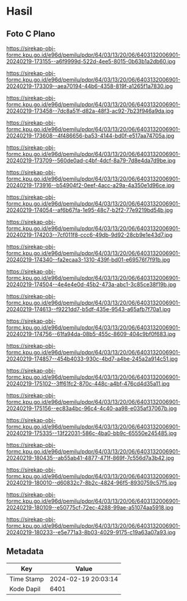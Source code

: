 # Hasil

## Foto C Plano

https://sirekap-obj-formc.kpu.go.id/e96d/pemilu/pdpr/64/03/13/20/06/6403132006901-20240219-173155--a6f9999d-522d-4ee5-8015-0b63b1a2db60.jpg

https://sirekap-obj-formc.kpu.go.id/e96d/pemilu/pdpr/64/03/13/20/06/6403132006901-20240219-173309--aea70194-44b6-4358-819f-a1265f1a7830.jpg

https://sirekap-obj-formc.kpu.go.id/e96d/pemilu/pdpr/64/03/13/20/06/6403132006901-20240219-173458--7dc8a51f-d82a-48f3-ac92-7b23f946a9da.jpg

https://sirekap-obj-formc.kpu.go.id/e96d/pemilu/pdpr/64/03/13/20/06/6403132006901-20240219-173608--4f486656-ba53-4144-bd0f-e517aa74705a.jpg

https://sirekap-obj-formc.kpu.go.id/e96d/pemilu/pdpr/64/03/13/20/06/6403132006901-20240219-173709--560de0ad-c4bf-4dcf-8a79-7d8e4da7d9be.jpg

https://sirekap-obj-formc.kpu.go.id/e96d/pemilu/pdpr/64/03/13/20/06/6403132006901-20240219-173916--b54904f2-0eef-4acc-a29a-4a350e1d96ce.jpg

https://sirekap-obj-formc.kpu.go.id/e96d/pemilu/pdpr/64/03/13/20/06/6403132006901-20240219-174054--af6b67fa-1e95-48c7-b2f2-77e9219bd54b.jpg

https://sirekap-obj-formc.kpu.go.id/e96d/pemilu/pdpr/64/03/13/20/06/6403132006901-20240219-174203--7cf011f8-ccc6-49db-9d92-28cb9e1e43d7.jpg

https://sirekap-obj-formc.kpu.go.id/e96d/pemilu/pdpr/64/03/13/20/06/6403132006901-20240219-174340--fa2ecaa3-1310-439f-bd01-e69576f7f91b.jpg

https://sirekap-obj-formc.kpu.go.id/e96d/pemilu/pdpr/64/03/13/20/06/6403132006901-20240219-174504--4e4e4e0d-45b2-473a-abc1-3c85ce38f19b.jpg

https://sirekap-obj-formc.kpu.go.id/e96d/pemilu/pdpr/64/03/13/20/06/6403132006901-20240219-174613--f9221dd7-b5df-435e-9543-a65afb7f70a1.jpg

https://sirekap-obj-formc.kpu.go.id/e96d/pemilu/pdpr/64/03/13/20/06/6403132006901-20240219-174756--61fa94da-08b5-455c-8609-404c9bf0f683.jpg

https://sirekap-obj-formc.kpu.go.id/e96d/pemilu/pdpr/64/03/13/20/06/6403132006901-20240219-174857--454b4033-930c-4bd7-a4be-245a2a914c51.jpg

https://sirekap-obj-formc.kpu.go.id/e96d/pemilu/pdpr/64/03/13/20/06/6403132006901-20240219-175102--3ff61fc2-870c-448c-a4bf-476cd4d35a11.jpg

https://sirekap-obj-formc.kpu.go.id/e96d/pemilu/pdpr/64/03/13/20/06/6403132006901-20240219-175156--ec83a4bc-96c4-4c40-aa98-e035af37067b.jpg

https://sirekap-obj-formc.kpu.go.id/e96d/pemilu/pdpr/64/03/13/20/06/6403132006901-20240219-175335--13f22031-586c-4ba0-bb9c-65550e245485.jpg

https://sirekap-obj-formc.kpu.go.id/e96d/pemilu/pdpr/64/03/13/20/06/6403132006901-20240219-180435--ab55ab41-4877-471f-869f-7c556d7a3b42.jpg

https://sirekap-obj-formc.kpu.go.id/e96d/pemilu/pdpr/64/03/13/20/06/6403132006901-20240219-180010--d60832c7-8b2c-4824-96f5-8930759c57f5.jpg

https://sirekap-obj-formc.kpu.go.id/e96d/pemilu/pdpr/64/03/13/20/06/6403132006901-20240219-180109--e50775cf-72ec-4288-99ae-a51074aa5918.jpg

https://sirekap-obj-formc.kpu.go.id/e96d/pemilu/pdpr/64/03/13/20/06/6403132006901-20240219-180233--e5e771a3-8b03-4029-9175-c19a63a07a93.jpg


## Metadata

| Key        | Value               |
| ---------- | ------------------- |
| Time Stamp | 2024-02-19 20:03:14 |
| Kode Dapil | 6401                |



